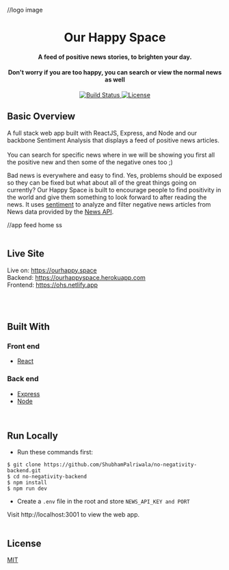//logo image                                                                                                                             
<h1 align="center">Our Happy Space</h1> 

<h4 align="center">A feed of positive news stories, to brighten your day.</h4>
<h4 align="center">Don't worry if you are too happy, you can search or view the normal news as well</h4>


<div align="center">
  <a href="https://travis-ci.org/kmartin21/good-news">
    <img src="https://img.shields.io/travis/kmartin21/good-news/master.svg?style=flat-square"
      alt="Build Status" />
  </a>
  <a href="http://badges.mit-license.org">
    <img src="http://img.shields.io/:license-mit-blue.svg?style=flat-square"
      alt="License" />
  </a>
</div>

## Basic Overview
A full stack web app built with ReactJS, Express, and Node and our backbone Sentiment Analysis that displays a feed of positive news articles.<br>
<br>
You can search for specific news where in we will be showing you first all the positive new and then some of the negative ones too ;)
<br>

Bad news is everywhere and easy to find. Yes, problems should be exposed so they can be fixed but what about all of the great things going on currently? Our Happy Space is built to encourage people to find positivity in the world and give them something to look forward to after reading the news. It uses <a href="https://github.com/thisandagain/sentiment">sentiment</a> to analyze and filter negative news articles from News data provided by the <a href="https://newsapi.org/">News API</a>. 

//app feed home ss
<br>
<br>

## Live Site
Live on: https://ourhappy.space <br/>
Backend: https://ourhappyspace.herokuapp.com <br/>
Frontend: https://ohs.netlify.app <br/>


<br>
<br>

## Built With
### Front end
* <a href="https://reactjs.org">React</a>
### Back end
* <a href="https://expressjs.com/">Express</a>
* <a href="https://nodejs.org/en">Node</a>
<br>

## Run Locally
* Run these commands first:
```
$ git clone https://github.com/ShubhamPalriwala/no-negativity-backend.git
$ cd no-negativity-backend
$ npm install
$ npm run dev
```
* Create a  ```.env``` file in the root and store `NEWS_API_KEY and PORT`


Visit http://localhost:3001 to view the web app.
<br>
<br>


## License
<a href="https://opensource.org/licenses/mit-license.php">MIT</a>
